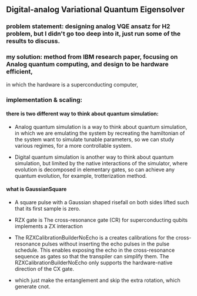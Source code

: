 ## Digital-analog Variational Quantum Eigensolver
### problem statement: designing analog VQE ansatz for H2 problem, but I didn't go too deep into it, just run some of the results to discuss.

### my solution: method from IBM research paper, focusing on Analog quantum computing, and design to be hardware efficient, 
in which the hardware is a superconducting computer, 

### implementation & scaling: 

#### there is two different way to think about quantum simulation:
- Analog quantum simulation is a way to think about quantum simulation, in which we are emulating the system by recreating the hamiltonian of the system want to simulate
tunable parameters, so we can study various regimes, for a more controllable system. 

- Digital quantum simulation is another way to think about quantum simulation, but limited by the native interactions of the simulator, 
where evolution is decomposed in elementary gates, so can achieve any quantum evolution, for example, trotterization method.  

#### what is GaussianSquare
- A square pulse with a Gaussian shaped risefall on both sides lifted such that its first sample is zero.

- RZX gate is The cross-resonance gate (CR) for superconducting qubits implements a ZX interaction

- The RZXCalibrationBuilderNoEcho is a creates calibrations for the cross-resonance pulses without inserting the echo pulses in the pulse schedule. 
This enables exposing the echo in the cross-resonance sequence as gates so that the transpiler can simplify them. 
The RZXCalibrationBuilderNoEcho only supports the hardware-native direction of the CX gate. 

- which just make the entanglement and skip the extra rotation, which generate cnot.